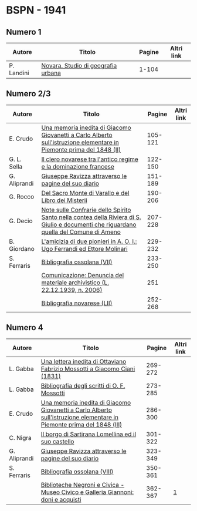 # BSPN - 1941

## Numero 1

| Autore     | Titolo                                                                                  | Pagine | Altri link |
|------------|-----------------------------------------------------------------------------------------|--------|------------|
| P. Landini | [Novara. Studio di geografia urbana](https://en.calameo.com/read/007260735f36447b4b9c8) | 1-104  |            |

## Numero 2/3

| Autore       | Titolo                                                                                                                                                                                      | Pagine  | Altri link |
|--------------|---------------------------------------------------------------------------------------------------------------------------------------------------------------------------------------------|---------|------------|
| E. Crudo     | [Una memoria inedita di Giacomo Giovanetti a Carlo Alberto sull'istruzione elementare in Piemonte prima del 1848 (II)](https://en.calameo.com/read/0072607355718d01ae4d6)                   | 105-121 |            |
| G. L. Sella  | [Il clero novarese tra l'antico regime e la dominazione francese](https://en.calameo.com/read/0072607355718d01ae4d6)                                                                        | 122-150 |            |
| G. Aliprandi | [Giuseppe Ravizza attraverso le pagine del suo diario](https://en.calameo.com/read/0072607355718d01ae4d6)                                                                                   | 151-189 |            |
| G. Rocco     | [Del Sacro Monte di Varallo e del Libro dei Misterii](https://en.calameo.com/read/0072607355718d01ae4d6)                                                                                    | 190-206 |            |
| G. Decio     | [Note sulle Confrarie dello Spirito Santo nella contea della Riviera di S. Giulio e documenti che riguardano quella del Comune di Ameno](https://en.calameo.com/read/0072607355718d01ae4d6) | 207-228 |            |
| B. Giordano  | [L'amicizia di due pionieri in A. O. I.: Ugo Ferrandi ed Ettore Molinari](https://en.calameo.com/read/0072607355718d01ae4d6)                                                                | 229-232 |            |
| S. Ferraris  | [Bibliografia ossolana (VII)](https://en.calameo.com/read/0072607355718d01ae4d6)                                                                                                            | 233-250 |            |
|              | [Comunicazione: Denuncia del materiale archivistico (L. 22.12.1939, n. 2006)](https://en.calameo.com/read/0072607355718d01ae4d6)                                                            | 251     |            |
|              | [Bibliografia novarese (LII)](https://en.calameo.com/read/0072607355718d01ae4d6)                                                                                                            | 252-268 |            |

## Numero 4

| Autore       | Titolo                                                                                                                                                                     | Pagine  | Altri link                                             |
|--------------|----------------------------------------------------------------------------------------------------------------------------------------------------------------------------|---------|--------------------------------------------------------|
| L. Gabba     | [Una lettera inedita di Ottaviano Fabrizio Mossotti a Giacomo Ciani (1831)](https://en.calameo.com/read/007260735f14f49a9e263)                                             | 269-272 |                                                        |
| L. Gabba     | [Bibliografia degli scritti di O. F. Mossotti](https://en.calameo.com/read/007260735f14f49a9e263)                                                                          | 273-285 |                                                        |
| E. Crudo     | [Una memoria inedita di Giacomo Giovanetti a Carlo Alberto sull'istruzione elementare in Piemonte prima del 1848 (III)](https://en.calameo.com/read/007260735f14f49a9e263) | 286-300 |                                                        |
| C. Nigra     | [Il borgo di Sartirana Lomellina ed il suo castello](https://en.calameo.com/read/007260735f14f49a9e263)                                                                    | 301-322 |                                                        |
| G. Aliprandi | [Giuseppe Ravizza attraverso le pagine del suo diario](https://en.calameo.com/read/007260735f14f49a9e263)                                                                  | 323-349 |                                                        |
| S. Ferraris  | [Bibliografia ossolana (VIII)](https://en.calameo.com/read/007260735f14f49a9e263)                                                                                          | 350-361 |                                                        |
|              | [Biblioteche Negroni e Civica - Museo Civico e Galleria Giannoni: doni e acquisti](http://www.ssno.it/BSPNo/bspn_not41.html#414)                                           | 362-367 | [1](https://en.calameo.com/read/007260735f14f49a9e263) |
